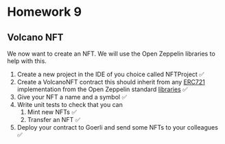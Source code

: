 # Homework 9

## Volcano NFT

We now want to create an NFT. We will use the Open Zeppelin libraries to help with this.

1.  Create a new project in the IDE of you choice called NFTProject ✅
2.  Create a VolcanoNFT contract this should inherit from any [ERC721](https://docs.openzeppelin.com/contracts/4.x/erc721) implementation from the Open Zeppelin standard [libraries](https://docs.openzeppelin.com/contracts/4.x/api/token/erc721) ✅
3.  Give your NFT a name and a symbol ✅
4.  Write unit tests to check that you can
    1. Mint new NFTs ✅
    2. Transfer an NFT ✅
5.  Deploy your contract to Goerli and send some NFTs to your colleagues ✅
